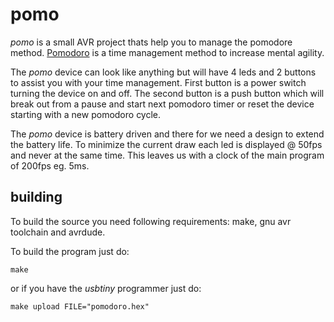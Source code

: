 # pomo

_pomo_ is a small AVR project thats help you to manage the pomodore
method. [Pomodoro](https://en.wikipedia.org/wiki/Pomodoro_Technique)
is a time management method to increase mental agility.

The _pomo_ device can look like anything but will have 4 leds and 2
buttons to assist you with your time management. First button is a
power switch turning the device on and off. The second button is a
push button which will break out from a pause and start next pomodoro
timer or reset the device starting with a new pomodoro cycle.

The _pomo_ device is battery driven and there for we need a design to
extend the battery life. To minimize the current draw each led is
displayed @ 50fps and never at the same time. This leaves us with a
clock of the main program of 200fps eg. 5ms.


## building

To build the source you need following requirements: make, gnu avr
toolchain and avrdude.

To build the program just do:

    make

or if you have the _usbtiny_ programmer just do:

    make upload FILE="pomodoro.hex"

